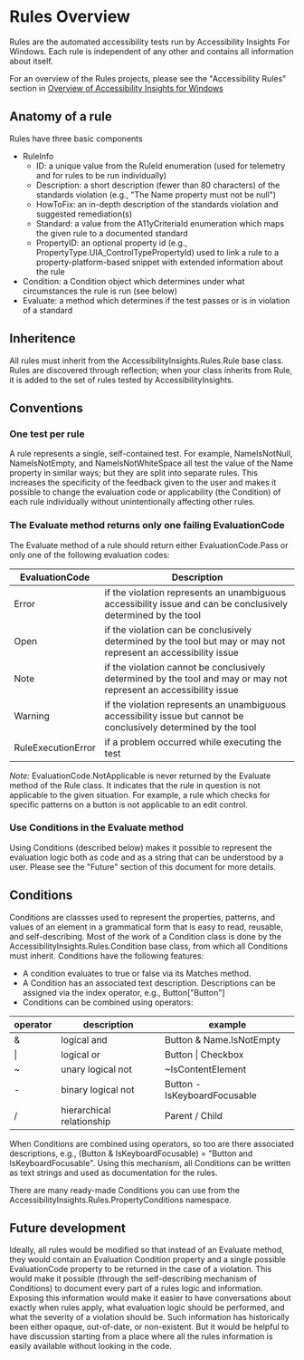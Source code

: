 # Rules Overview

Rules are the automated accessibility tests run by Accessibility Insights For Windows. Each rule is independent of any other and contains all information about itself.

For an overview of the Rules projects, please see the "Accessibility Rules" section in [Overview of Accessibility Insights for Windows](./overview.md)

## Anatomy of a rule

Rules have three basic components

- RuleInfo
   - ID: a unique value from the RuleId enumeration (used for telemetry and for rules to be run individually)
   - Description: a short description (fewer than 80 characters) of the standards violation (e.g., "The Name property must not be null")
   - HowToFix: an in-depth description of the standards violation and suggested remediation(s)
   - Standard: a value from the A11yCriteriaId enumeration which maps the given rule to a documented standard
   - PropertyID: an optional property id (e.g., PropertyType.UIA_ControlTypePropertyId) used to link a rule to a property-platform-based snippet with extended information about the rule
- Condition: a Condition object which determines under what circumstances the rule is run (see below)
- Evaluate: a method which determines if the test passes or is in violation of a standard

## Inheritence

All rules must inherit from the AccessibilityInsights.Rules.Rule base class. Rules are discovered through reflection; when your class inherits from Rule,  it is added to the set of rules tested by AccessibilityInsights. 

## Conventions

### One test per rule

A rule represents a single, self-contained test. For example, NameIsNotNull, NameIsNotEmpty, and NameIsNotWhiteSpace all test the value of the Name property in similar ways; but they are split into separate rules. This increases the specificity of the feedback given to the user and makes it possible to change the evaluation code or applicability (the Condition) of each rule individually without unintentionally affecting other rules.

### The Evaluate method returns only one failing EvaluationCode

The Evaluate method of a rule should return either EvaluationCode.Pass or only one of the following evaluation codes:

EvaluationCode | Description
--- | ---
Error | if the violation represents an unambiguous accessibility issue and can be conclusively determined by the tool
Open | if the violation can be conclusively determined by the tool but may or may not represent an accessibility issue
Note | if the violation cannot be conclusively determined by the tool and may or may not represent an accessibility issue
Warning | if the violation represents an unambiguous accessibility issue but cannot be conclusively determined by the tool
RuleExecutionError | if a problem occurred while executing the test

_Note:_ EvaluationCode.NotApplicable is never returned by the Evaluate method of the Rule class. It indicates that the rule in question is not applicable to the given situation. For example, a rule which checks for specific patterns on a button is not applicable to an edit control.

### Use Conditions in the Evaluate method

Using Conditions (described below) makes it possible to represent the evaluation logic both as code and as a string that can be understood by a user. Please see the "Future" section of this document for more details.

## Conditions

Conditions are classses used to represent the properties, patterns, and values of an element in a grammatical form that is easy to read, reusable, and self-describing. Most of the work of a Condition class is done by the AccessibilityInsights.Rules.Condition base class, from which all Conditions must inherit. Conditions have the following features:

- A condition evaluates to true or false via its Matches method.
- A Condition has an associated text description. Descriptions can be assigned via the index operator, e.g., Button["Button"]
- Conditions can be combined using operators:

operator | description | example
--- | --- | ---
& | logical and | Button & Name.IsNotEmpty
&#124; | logical or | Button &#124; Checkbox
~ | unary logical not | ~IsContentElement
&#45; | binary logical not | Button - IsKeyboardFocusable
/ | hierarchical relationship | Parent / Child

When Conditions are combined using operators, so too are there associated descriptions, e.g., (Button & IsKeyboardFocusable) = "Button and IsKeyboardFocusable". Using this mechanism, all Conditions can be written as text strings and used as documentation for the rules.

There are many ready-made Conditions you can use from the AccessibilityInsights.Rules.PropertyConditions namespace.

## Future development

Ideally, all rules would be modified so that instead of an Evaluate method, they would contain an Evaluation Condition property and a single possible EvaluationCode property to be returned in the case of a violation. This would make it possible (through the self-describing mechanism of Conditions) to document every part of a rules logic and information. Exposing this information would make it easier to have conversations about exactly when rules apply, what evaluation logic should be performed, and what the severity of a violation should be. Such information has historically been either opaque, out-of-date, or non-existent. But it would be helpful to have discussion starting from a place where all the rules information is easily available without looking in the code.
